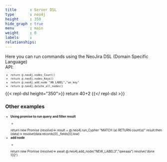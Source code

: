 ```yaml
---
title      : Server DSL
type       : neo4j
height     : 350
hide_graph : true
menu       : main
weight     : 8
labels     :
relationships:
---
```


Here you can run commands using the NeoJira DSL (Domain Specific Language)

API:

- ```return @.neo4j.nodes_Count()```
- ```return @.neo4j.nodes_Keys()```
- ```return @.neo4j.add_node "AN_LABEL","an_key"```
- ```return @.neo4j.delete_all_nodes()```

{{< repl-dsl height="350">}}
return 40+2
{{</ repl-dsl >}}


<script>
    $('#card-code'    ).parent().attr('class','col-6')
    $('#card-response').parent().attr('class','col-6')
</script>

### Other examples

- **Using promise to run query and filter result**
    - <pre>
    return new Promise (resolve)=>
        result = @.neo4j.run_Cypher "MATCH (a)
    RETURN count(a)"
        result.then (data)->
            resolve(data.records[0]._fields[0].low)
    </pre>
- **add node**
    - <pre>
    return new Promise (resolve)=>
        await @.neo4j.add_node("NEW_LABEL3","qweaaa")
        resolve('done 132')
    </pre>


<style>
    ul { font-size: 10px}
    p  { margin : 0px   }
</style>